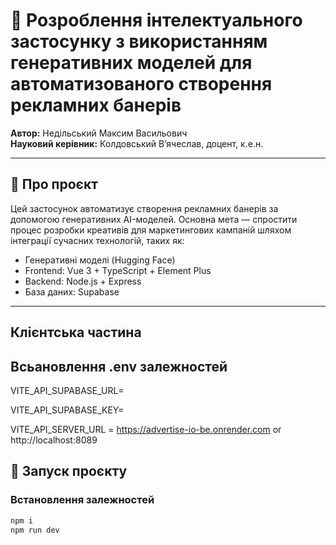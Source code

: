 # 📢 Розроблення інтелектуального застосунку з використанням генеративних моделей для автоматизованого створення рекламних банерів

**Автор:** Недільський Максим Васильович  
**Науковий керівник:** Колдовський Вʼячеслав, доцент, к.е.н.

---

## 🧠 Про проєкт

Цей застосунок автоматизує створення рекламних банерів за допомогою генеративних AI-моделей. Основна мета — спростити процес розробки креативів для маркетингових кампаній шляхом інтеграції сучасних технологій, таких як:

- Генеративні моделі (Hugging Face)
- Frontend: Vue 3 + TypeScript + Element Plus
- Backend: Node.js + Express
- База даних: Supabase

---

## Клієнтська частина

## Всьановлення .env залежностей

VITE_API_SUPABASE_URL=

VITE_API_SUPABASE_KEY=

VITE_API_SERVER_URL = https://advertise-io-be.onrender.com or http://localhost:8089

## 🚀 Запуск проєкту

### Встановлення залежностей

```bash
npm i
npm run dev
 